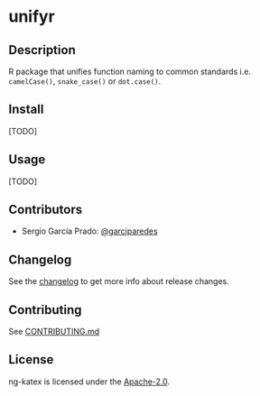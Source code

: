# unifyr

## Description
R package that unifies function naming to common standards i.e. `camelCase()`, `snake_case()` or `dot.case()`.

## Install
[TODO]

## Usage
[TODO]

## Contributors

- Sergio García Prado: [@garciparedes](https://garciparedes.me)

## Changelog

See the [changelog](https://github.com/garciparedes/ng-katex/releases) to get more info about release changes.

## Contributing

See [CONTRIBUTING.md](CONTRIBUTING.md)

## License

ng-katex is licensed under the [Apache-2.0](LICENSE).
